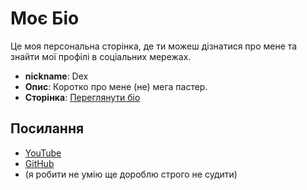 # Моє Біо

Це моя персональна сторінка, де ти можеш дізнатися про мене та знайти мої профілі в соціальних мережах.

- **nickname**: Dex
- **Опис**: Коротко про мене (не) мега пастер.
- **Сторінка**: [Переглянути біо](https://def4ik-dex.github.io/Dex.github.io/)

## Посилання
- [YouTube](https://www.youtube.com/@Def-Dex)
- [GitHub](https://github.com/Def4ik-Dex)
- (я робити не умію ще дороблю строго не судити)
